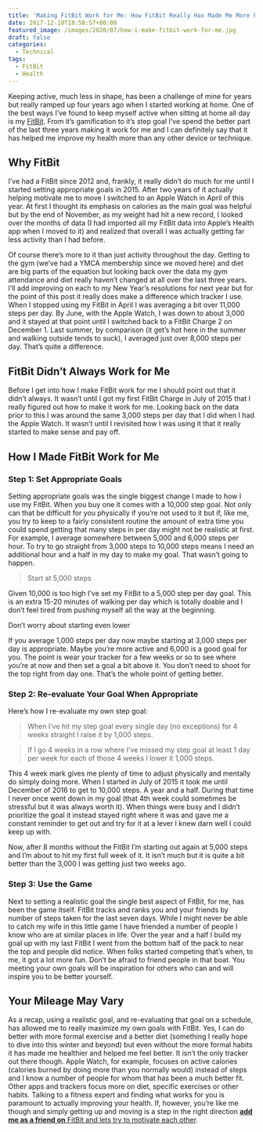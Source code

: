 ```yaml
---
title: 'Making FitBit Work for Me: How FitBit Really Has Made Me More Fit'
date: 2017-12-10T18:58:57+00:00
featured_image: /images/2020/07/how-i-make-fitbit-work-for-me.jpg
draft: false
categories:
  - Technical
tags:
  - FitBit
  - Health
---
```


Keeping active, much less in shape, has been a challenge of mine for years but really ramped up four years ago when I started working at home. One of the best ways I’ve found to keep myself active when sitting at home all day is my [FitBit][1]. From it’s gamification to it’s step goal I’ve spend the better part of the last three years making it work for me and I can definitely say that it has helped me improve my health more than any other device or technique.

## Why FitBit

I’ve had a FitBit since 2012 and, frankly, it really didn’t do much for me until I started setting appropriate goals in 2015. After two years of it actually helping motivate me to move I switched to an Apple Watch in April of this year. At first I thought its emphasis on calories as the main goal was helpful but by the end of November, as my weight had hit a new record, I looked over the months of data (I had imported all my FitBit data into Apple’s Health app when I moved to it) and realized that overall I was actually getting far less activity than I had before.

Of course there’s more to it than just activity throughout the day. Getting to the gym (we’ve had a YMCA membership since we moved here) and diet are big parts of the equation but looking back over the data my gym attendance and diet really haven’t changed at all over the last three years. I’ll add improving on each to my New Year’s resolutions for next year but for the point of this post it really does make a difference which tracker I use. When I stopped using my FitBit in April I was averaging a bit over 11,000 steps per day. By June, with the Apple Watch, I was down to about 3,000 and it stayed at that point until I switched back to a FitBit Charge 2 on December 1. Last summer, by comparison (it get’s hot here in the summer and walking outside tends to suck), I averaged just over 8,000 steps per day. That’s quite a difference.

## FitBit Didn’t Always Work for Me

Before I get into how I make FitBit work for me I should point out that it didn’t always. It wasn’t until I got my first FitBit Charge in July of 2015 that I really figured out how to make it work for me. Looking back on the data prior to this I was around the same 3,000 steps per day that I did when I had the Apple Watch. It wasn’t until I revisited how I was using it that it really started to make sense and pay off.

## How I Made FitBit Work for Me

### Step 1: Set Appropriate Goals

Setting appropriate goals was the single biggest change I made to how I use my FitBit. When you buy one it comes with a 10,000 step goal. Not only can that be difficult for you physically if you’re not used to it but if, like me, you try to keep to a fairly consistent routine the amount of extra time you could spend getting that many steps in per day might not be realistic at first. For example, I average somewhere between 5,000 and 6,000 steps per hour. To try to go straight from 3,000 steps to 10,000 steps means I need an additional hour and a half in my day to make my goal. That wasn’t going to happen.

> Start at 5,000 steps

Given 10,000 is too high I’ve set my FitBit to a 5,000 step per day goal. This is an extra 15-20 minutes of walking per day which is totally doable and I don’t feel tired from pushing myself all the way at the beginning.

Don’t worry about starting even lower

If you average 1,000 steps per day now maybe starting at 3,000 steps per day is appropriate. Maybe you’re more active and 6,000 is a good goal for you. The point is wear your tracker for a few weeks or so to see where you’re at now and then set a goal a bit above it. You don’t need to shoot for the top right from day one. That’s the whole point of getting better.

### Step 2: Re-evaluate Your Goal When Appropriate

Here’s how I re-evaluate my own step goal:

> When I’ve hit my step goal every single day (no exceptions) for 4 weeks straight I raise it by 1,000 steps.

> If I go 4 weeks in a row where I’ve missed my step goal at least 1 day per week for each of those 4 weeks I lower it 1,000 steps.

This 4 week mark gives me plenty of time to adjust physically and mentally do simply doing more. When I started in July of 2015 it took me until December of 2016 to get to 10,000 steps. A year and a half. During that time I never once went down in my goal (that 4th week could sometimes be stressful but it was always worth it). When things were busy and I didn’t prioritize the goal it instead stayed right where it was and gave me a constant reminder to get out and try for it at a lever I knew darn well I could keep up with.

Now, after 8 months without the FitBit I’m starting out again at 5,000 steps and I’m about to hit my first full week of it. It isn’t much but it is quite a bit better than the 3,000 I was getting just two weeks ago.

### Step 3: Use the Game

Next to setting a realistic goal the single best aspect of FitBit, for me, has been the game itself. FitBit tracks and ranks you and your friends by number of steps taken for the last seven days. While I might never be able to catch my wife in this little game I have friended a number of people I know who are at similar places in life. Over the year and a half I build my goal up with my last FitBit I went from the bottom half of the pack to near the top and people did notice. When folks started competing that’s when, to me, it got a lot more fun. Don’t be afraid to friend people in that boat. You meeting your own goals will be inspiration for others who can and will inspire you to be better yourself.

## Your Mileage May Vary

As a recap, using a realistic goal, and re-evaluating that goal on a schedule, has allowed me to really maximize my own goals with FitBit. Yes, I can do better with more formal exercise and a better diet (something I really hope to dive into this winter and beyond) but even without the more formal habits it has made me healthier and helped me feel better. It isn’t the only tracker out there though. Apple Watch, for example, focuses on active calories (calories burned by doing more than you normally would) instead of steps and I know a number of people for whom that has been a much better fit. Other apps and trackers focus more on diet, specific exercises or other habits. Talking to a fitness expert and finding what works for you is paramount to actually improving your health. If, however, you’re like me though and simply getting up and moving is a step in the right direction [**add me as a friend on** FitBit and lets try to motivate each other][2].

 [1]: https://www.fitbit.com/
 [2]: https://www.fitbit.com/user/23RXB7